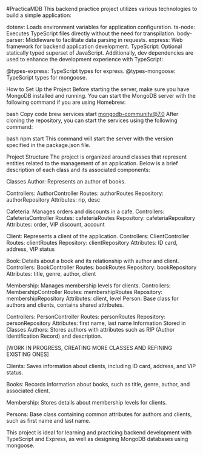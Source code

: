  #PracticaMDB
This backend practice project utilizes various technologies to build a simple application:

dotenv: Loads environment variables for application configuration.
ts-node: Executes TypeScript files directly without the need for transpilation.
body-parser: Middleware to facilitate data parsing in requests.
express: Web framework for backend application development.
TypeScript: Optional statically typed superset of JavaScript.
Additionally, dev dependencies are used to enhance the development experience with TypeScript:

@types-express: TypeScript types for express.
@types-mongoose: TypeScript types for mongoose.

How to Set Up the Project
Before starting the server, make sure you have MongoDB installed and running. You can start the MongoDB server with the following command if you are using Homebrew:

bash
Copy code
brew services start mongodb-community@7.0
After cloning the repository, you can start the services using the following command:

bash
npm start
This command will start the server with the version specified in the package.json file.

Project Structure
The project is organized around classes that represent entities related to the management of an application. Below is a brief description of each class and its associated components:

Classes
Author: Represents an author of books.

Controllers: AuthorController
Routes: authorRoutes
Repository: authorRepository
Attributes: rip, desc

Cafeteria: Manages orders and discounts in a cafe.
Controllers: CafeteriaController
Routes: cafeteriaRoutes
Repository: cafeteriaRepository
Attributes: order, VIP discount, account

Client: Represents a client of the application.
Controllers: ClientController
Routes: clientRoutes
Repository: clientRepository
Attributes: ID card, address, VIP status

Book: Details about a book and its relationship with author and client.
Controllers: BookController
Routes: bookRoutes
Repository: bookRepository
Attributes: title, genre, author, client

Membership: Manages membership levels for clients.
Controllers: MembershipController
Routes: membershipRoutes
Repository: membershipRepository
Attributes: client, level
Person: Base class for authors and clients, contains shared attributes.

Controllers: PersonController
Routes: personRoutes
Repository: personRepository
Attributes: first name, last name
Information Stored in Classes
Authors: Stores authors with attributes such as RIP (Author Identification Record) and description.

[WORK IN PROGRESS, CREATING MORE CLASSES AND REFINING EXISTING ONES]

Clients: Saves information about clients, including ID card, address, and VIP status.

Books: Records information about books, such as title, genre, author, and associated client.

Membership: Stores details about membership levels for clients.

Persons: Base class containing common attributes for authors and clients, such as first name and last name.

This project is ideal for learning and practicing backend development with TypeScript and Express, as well as designing MongoDB databases using mongoose.
